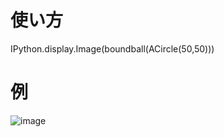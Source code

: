 # 使い方

IPython.display.Image(boundball(ACircle(50,50)))


# 例
![image](https://user-images.githubusercontent.com/94044233/147691737-98d73ed5-9cb5-4e8b-bebe-7854eaf3f137.png)
